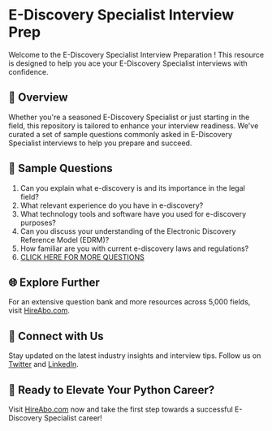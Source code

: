 # E-Discovery Specialist Interview Prep

Welcome to the E-Discovery Specialist Interview Preparation ! This resource is designed to help you ace your E-Discovery Specialist interviews with confidence.

## 🚀 Overview

Whether you're a seasoned E-Discovery Specialist or just starting in the field, this repository is tailored to enhance your interview readiness. We've curated a set of sample questions commonly asked in E-Discovery Specialist interviews to help you prepare and succeed.

## 📝 Sample Questions

1. Can you explain what e-discovery is and its importance in the legal field?
2. What relevant experience do you have in e-discovery?
3. What technology tools and software have you used for e-discovery purposes?
4. Can you discuss your understanding of the Electronic Discovery Reference Model (EDRM)?
5. How familiar are you with current e-discovery laws and regulations?
6. [CLICK HERE FOR MORE QUESTIONS](https://hireabo.com/job/9_2_43/EDiscovery%20Specialist)

## 🌐 Explore Further

For an extensive question bank and more resources across 5,000 fields, visit [HireAbo.com](https://www.hireabo.com).

## 📱 Connect with Us

Stay updated on the latest industry insights and interview tips. Follow us on [Twitter](https://twitter.com/hireabo) and [LinkedIn](https://www.linkedin.com/in/hire-abo-3609972a8/).

## 🚀 Ready to Elevate Your Python Career?

Visit [HireAbo.com](https://www.hireabo.com) now and take the first step towards a successful E-Discovery Specialist career!